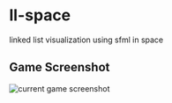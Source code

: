 # ll-space
linked list visualization using sfml in space

## Game Screenshot
![current game screenshot](space-space-shapes.png)
